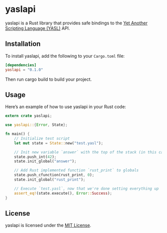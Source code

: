# yaslapi

yaslapi is a Rust library that provides safe bindings to the [Yet Another Scripting Language (YASL)](https://github.com/yasl-lang/yasl) API.

## Installation

To install yaslapi, add the following to your `Cargo.toml` file:

```toml
[dependencies]
yaslapi = "0.1.0"
```

Then run cargo build to build your project.

## Usage
Here’s an example of how to use yaslapi in your Rust code:

```rust
extern crate yaslapi;

use yaslapi::{Error, State};

fn main() {
    // Initialize test script
    let mut state = State::new("test.yasl");

    // Init new variable `answer` with the top of the stack (in this case, the `42`)
    state.push_int(42);
    state.init_global("answer");

    // Add Rust implemented function `rust_print` to globals
    state.push_cfunction(rust_print, 0);
    state.init_global("rust_print");

    // Execute `test.yasl`, now that we're done setting everything up
    assert_eq!(state.execute(), Error::Success);
}
```

## License
yaslapi is licensed under the [MIT License](/LICENSE).